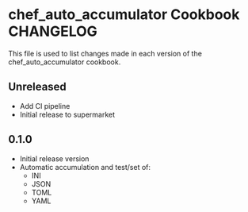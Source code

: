 # chef_auto_accumulator Cookbook CHANGELOG

This file is used to list changes made in each version of the chef_auto_accumulator cookbook.

## Unreleased

- Add CI pipeline
- Initial release to supermarket

## 0.1.0

- Initial release version
- Automatic accumulation and test/set of:
  - INI
  - JSON
  - TOML
  - YAML
